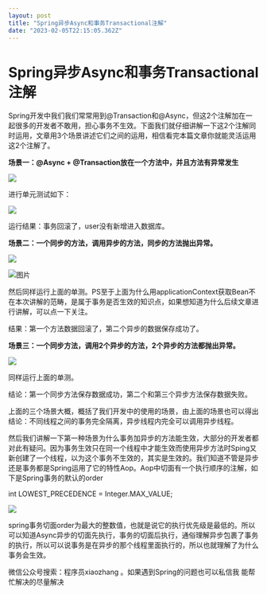 ```yaml
---
layout: post
title: "Spring异步Async和事务Transactional注解"
date: "2023-02-05T22:15:05.362Z"
---
```

Spring异步Async和事务Transactional注解
===============================

Spring开发中我们我们常常用到@Transaction和@Async，但这2个注解加在一起很多的开发者不敢用，担心事务不生效。下面我们就仔细讲解一下这2个注解同时运用，文章用3个场景讲述它们之间的运用，相信看完本篇文章你就能灵活运用这2个注解了。

**场景一：@Async + @Transaction放在一个方法中，并且方法有异常发生**

![](https://img2023.cnblogs.com/blog/2591839/202302/2591839-20230205205309887-431673453.png)

进行单元测试如下：

![](https://img2023.cnblogs.com/blog/2591839/202302/2591839-20230205205352785-872243156.png)

运行结果：事务回滚了，user没有新增进入数据库。

**场景二：一个同步的方法，调用异步的方法，同步的方法抛出异常。**

**![](https://img2023.cnblogs.com/blog/2591839/202302/2591839-20230205205453411-412736221.png)**

![图片](https://img2023.cnblogs.com/blog/2591839/202302/2591839-20230205205802061-586695042.png)

然后同样运行上面的单测。PS至于上面为什么用applicationContext获取Bean不在本次讲解的范畴，是属于事务是否生效的知识点，如果想知道为什么后续文章进行讲解，可以点一下关注。

结果：第一个方法数据回滚了，第二个异步的数据保存成功了。

**场景三：一个同步方法，调用2个异步的方法，2个异步的方法都抛出异常。**

![](https://img2023.cnblogs.com/blog/2591839/202302/2591839-20230205205526806-1346127413.png)

同样运行上面的单测。

结论：第一个同步方法保存数据成功，第二个和第三个异步方法保存数据失败。

上面的三个场景大概，概括了我们开发中的使用的场景，由上面的场景也可以得出结论：不同线程之间的事务完全隔离，异步线程内完全可以调用异步线程。

然后我们讲解一下第一种场景为什么事务加异步的方法能生效，大部分的开发者都对此有疑问。因为事务生效只在同一个线程中才能生效而使用异步方法时Sping又新创建了一个线程，以为这个事务不生效的，其实是生效的。我们知道不管是异步还是事务都是Spring运用了它的特性Aop。Aop中切面有一个执行顺序的注解，如下是Spring事务的默认的order

int LOWEST\_PRECEDENCE = Integer.MAX\_VALUE;

![](https://img2023.cnblogs.com/blog/2591839/202302/2591839-20230205205608321-670836889.png)

spring事务切面order为最大的整数值，也就是说它的执行优先级是最低的。所以可以知道Async异步的切面先执行，事务的切面后执行，通俗理解异步包裹了事务的执行，所以可以说事务是在异步的那个线程里面执行的，所以也就理解了为什么事务会生效。

微信公众号搜索：程序员xiaozhang 。如果遇到Spring的问题也可以私信我 能帮忙解决的尽量解决